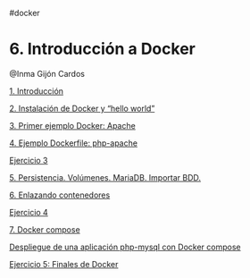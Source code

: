 
#docker

# 6. Introducción a Docker

[](https://github.com/joseluisgs)@Inma Gijón Cardos 

[1. Introducción](1%20Introducción.md)

[2. Instalación de Docker y “hello world”](2%20Instalación%20de%20Docker%20y%20“hello%20world”.md)

[3. Primer ejemplo Docker: Apache](3%20Primer%20ejemplo%20Docker%20Apache.md)

[4. Ejemplo Dockerfile: php-apache](4%20Ejemplo%20Dockerfile%20php-apache.md)

[Ejercicio 3](Ejercicio%203.md)

[5. Persistencia. Volúmenes. MariaDB. Importar BDD.](5%20Persistencia%20Volúmenes%20MariaDB%20Importar%20BDD.md)

[6. Enlazando contenedores](6%20Enlazando%20contenedores.md)

[Ejercicio 4](Ejercicio%204.md)

[7. Docker compose](7%20Docker%20compose.md)

[Despliegue de una aplicación php-mysql con Docker compose](Despliegue%20de%20una%20aplicación%20php-mysql%20con%20Docker.md)

[Ejercicio 5: Finales de Docker](Ejercicio%205%20Finales%20de%20Docker.md)